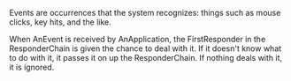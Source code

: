 

Events are occurrences that the system recognizes: things such as mouse clicks, key hits, and the like.

When AnEvent is received by AnApplication, the FirstResponder in the ResponderChain is given the chance to deal with it. If it doesn't know what to do with it, it passes it on up the ResponderChain. If nothing deals with it, it is ignored.

